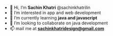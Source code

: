- 👋 Hi, I’m **Sachin Khatri** @sachinkhatrilin
- 👀 I’m interested in app and web development
- 🌱 I’m currently learning **java and javascript**
- 💞️ I’m looking to collaborate on java development
- 📫 mail me at **sachinkhatridesign@gmail.com**

<!---
sachinkhatrilin/sachinkhatrilin is a ✨ special ✨ repository because its `README.md` (this file) appears on your GitHub profile.
You can click the Preview link to take a look at your changes.
--->
